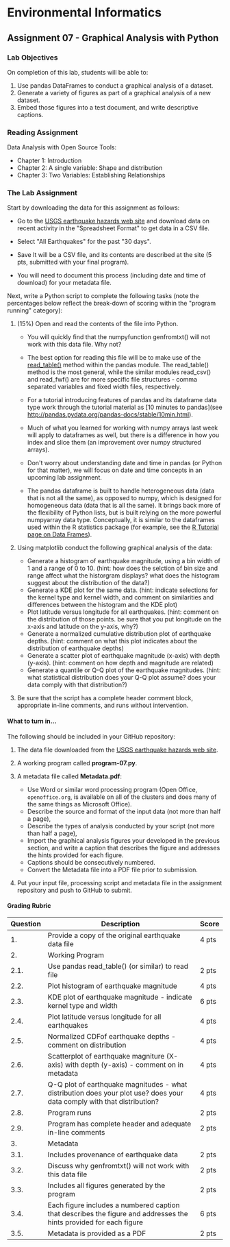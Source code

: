 # Environmental Informatics

## Assignment 07 - Graphical Analysis with Python

### Lab Objectives

On completion of this lab, students will be able to:

1. Use pandas DataFrames to conduct a graphical analysis of a dataset.
2. Generate a variety of figures as part of a graphical analysis of a new dataset.
3. Embed those figures into a test document, and write descriptive captions.

### Reading Assignment

Data Analysis with Open Source Tools:

- Chapter 1: Introduction
- Chapter 2: A single variable: Shape and distribution
- Chapter 3: Two Variables: Establishing Relationships

### The Lab Assignment

Start by downloading the data for this assignment as follows:

- Go to the [USGS earthquake hazards web site](http://earthquake.usgs.gov/earthquakes/feed/) and download data on recent activity in the "Spreadsheet Format" to get data in a CSV file. 

- Select "All Earthquakes" for the past "30 days". 

- Save It will be a CSV file, and its contents are described at the site (5 pts, submitted with your final program). 

- You will need to document this process (including date and time of download) for your metadata file.

Next, write a Python script to complete the following tasks (note the percentages below reflect the break-down of scoring within the "program running" category):

1. (15%) Open and read the contents of the file into Python.

   - You will quickly find that the numpyfunction genfromtxt() will not work with this data file.  Why not?

   - The best option for reading this file will be to make use of the [read_table()](https://pandas.pydata.org/pandas-docs/stable/reference/api/pandas.read_table.html) method within the pandas module.  The read_table() method is the most general, while the similar modules read_csv() and read_fwf() are for more specific file structures - comma separated variables and fixed width files, respectively.

   - For a tutorial introducing features of pandas and its dataframe data type work through the tutorial material as [10 minutes to pandas](see http://pandas.pydata.org/pandas-docs/stable/10min.html).

   - Much of what you learned for working with numpy arrays last week will apply to dataframes as well, but there is a difference in how you index and slice them (an improvement over numpy structured arrays).

   - Don't worry about understanding date and time in pandas (or Python for that matter), we will focus on date and time concepts in an upcoming lab assignment.

   - The pandas dataframe is built to handle heterogeneous data (data that is not all the same), as opposed to numpy, which is designed for homogeneous data (data that is all the same).  It brings back more of the flexibility of Python lists, but is built relying on the more powerful numpyarray data type.  Conceptually, it is similar to the dataframes used within the R statistics package (for example, see the [R Tutorial page on Data Frames](http://www.r-tutor.com/r-introduction/data-frame)).

3. Using matplotlib conduct the following graphical analysis of the data:
   - Generate a histogram of earthquake magnitude, using a bin width of 1 and a range of 0 to 10. (hint: how does the selction of bin size and range affect what the historgram displays?  what does the histogram suggest about the distribution of the data?)
   - Generate a KDE plot for the same data. (hint: indicate selections for the kernel type and kernel width, and comment on similarities and differences between the histogram and the KDE plot)
   - Plot latitude versus longitude for all earthquakes.  (hint: comment on the distribution of those points.  be sure that you put longitude on the x-axis and latitude on the y-axis, why?)
   - Generate a normalized cumulative distribution plot of earthquake depths. (hint: comment on what this plot indicates about the distribution of earthquake depths)
   - Generate a scatter plot of earthquake magnitude (x-axis) with depth (y-axis). (hint: comment on how depth and magnitude are related)
   - Generate a quantile or Q-Q plot of the earthquake magnitudes.  (hint: what statistical distribution does your Q-Q plot assume? does your data comply with that distribution?)

4. Be sure that the script has a complete header comment block, appropriate in-line comments, and runs without intervention.

#### What to turn in...

The following should be included in your GitHub repository:

1. The data file downloaded from the [USGS earthquake hazards web site](http://earthquake.usgs.gov/earthquakes/feed/).

2. A working program called **program-07.py**.

5. A metadata file called **Metadata.pdf**:
   - Use Word or similar word processing program (Open Office, `openoffice.org`, is available on all of the clusters and does many of the same things as Microsoft Office).
   - Describe the source and format of the input data (not more than half a page),
   - Describe the types of analysis conducted by your script (not more than half a page),
   - Import the graphical analysis figures your developed in the previous section, and write a caption that describes the figure and addresses the hints provided for each figure.
   - Captions should be consecutively numbered.
   - Convert the Metadata file into a PDF file prior to submission.

7. Put your input file, processing script and metadata file in the assignment repository and push to GitHub to submit.

#### Grading Rubric

| Question | Description | Score |
| -------- | ----------- | ----- |
| 1. | Provide a copy of the original earthquake data file | 4 pts |
| 2. | Working Program ||
| 2.1. | Use pandas read_table() (or similar) to read file | 2 pts |
| 2.2. | Plot histogram of earthquake magnitude | 4 pts |
| 2.3. | KDE plot of earthquake magnitude - indicate kernel type and width | 6 pts |
| 2.4. | Plot latitude versus longitude for all earthquakes | 4 pts |
| 2.5. | Normalized CDFof earthquake depths - comment on distribution | 4 pts |
| 2.6. | Scatterplot of earthquake magniture (X-axis) with depth (y-axis) - comment on in metadata | 4 pts |
| 2.7. | Q-Q plot of earthquake magnitudes - what distribution does your plot use? does your data comply with that distribution? | 4 pts |
| 2.8. | Program runs | 2 pts |
| 2.9. | Program has complete header and adequate in-line comments | 2 pts |
| 3. | Metadata | |
| 3.1. | Includes provenance of earthquake data | 2 pts |
| 3.2. | Discuss why genfromtxt() will not work with this data file | 2 pts |
| 3.3. | Includes all figures generated by the program | 2 pts |
| 3.4. | Each figure includes a numbered caption that describes the figure and addresses the hints provided for each figure | 6 pts |
| 3.5. | Metadata is provided as a PDF | 2 pts |




